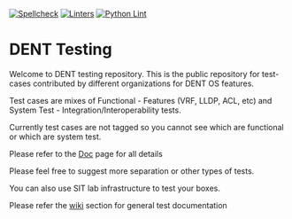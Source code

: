 [![Spellcheck](../../workflows/md-spellcheck.yml/badge.svg)](./.github/workflows/md-spellcheck.yml) 
[![Linters](../../workflows/linters.yml/badge.svg)](./.github/workflows/linters.yml)
[![Python Lint](../../workflows/python-lint.yml/badge.svg)](./.github/workflows/python-lint.yml)

# DENT Testing

Welcome to DENT testing repository. This is the public repository for test-cases contributed by different organizations for DENT OS features.

Test cases are mixes of Functional - Features (VRF, LLDP, ACL, etc) and System Test - Integration/Interoperability tests.

Currently test cases are not tagged so you cannot see which are functional or which are system test.

Please refer to the [Doc](https://github.com/dentproject/testing/tree/master/docs) page for all details

Please feel free to suggest more separation or other types of tests.

You can also use SIT lab infrastructure to test your boxes.

Please refer the [wiki](https://github.com/dentproject/testing/wiki) section for general test documentation
